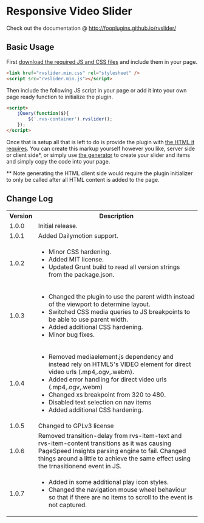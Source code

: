 # Responsive Video Slider #

Check out the documentation @ http://fooplugins.github.io/rvslider/

## Basic Usage ##

First [download the required JS and CSS files](http://fooplugins.github.io/rvslider/releases/rvslider.latest.zip) and include them in your page.
```html
<link href="rvslider.min.css" rel="stylesheet" />
<script src="rvslider.min.js"></script>
```

Then include the following JS script in your page or add it into your own page ready function to initialize the plugin.
```html
<script>
	jQuery(function($){
		$('.rvs-container').rvslider();
	});
</script>
```

Once that is setup all that is left to do is provide the plugin with [the HTML it requires](http://fooplugins.github.io/rvslider/docs/getting-started.html#html-structure). You can create this markup yourself however you like, server side or client side*, or simply use [the generator](http://fooplugins.github.io/rvslider/docs/generator.html) to create your slider and items and simply copy the code into your page.

** Note generating the HTML client side would require the plugin initializer to only be called after all HTML content is added to the page.  

## Change Log ##

<table>
<tr><th>Version</th><th>Description</th></tr>
<tr>
<td>1.0.0</td>
<td>Initial release.</td>
</tr>
<tr>
<td>1.0.1</td>
<td>Added Dailymotion support.</td>
</tr>
<tr>
<td>1.0.2</td>
<td>
<ul>
<li>Minor CSS hardening.</li>
<li>Added MIT license.</li>
<li>Updated Grunt build to read all version strings from the package.json.</li>
</ul>
</td>
</tr>
<tr>
<td>1.0.3</td>
<td>
<ul>
<li>Changed the plugin to use the parent width instead of the viewport to determine layout.</li>
<li>Switched CSS media queries to JS breakpoints to be able to use parent width.</li>
<li>Added additional CSS hardening.</li>
<li>Minor bug fixes.</li>
</ul>
</td>
</tr>
<tr>
<td>1.0.4</td>
<td>
<ul>
<li>Removed mediaelement.js dependency and instead rely on HTML5's VIDEO element for direct video urls (.mp4,.ogv,.webm).</li>
<li>Added error handling for direct video urls (.mp4,.ogv,.webm)</li>
<li>Changed xs breakpoint from 320 to 480.</li>
<li>Disabled text selection on nav items</li>
<li>Added additional CSS hardening.</li>
</ul>
</td>
</tr>
<tr>
<td>1.0.5</td>
<td>Changed to GPLv3 license</td>
</tr>
<tr>
<td>1.0.6</td>
<td>Removed transition-delay from rvs-item-text and rvs-item-content transitions as it was causing PageSpeed Insights parsing engine to fail. Changed things around a little to achieve the same effect using the trnasitionend event in JS.</td>
</tr>
<tr>
<td>1.0.7</td>
<td>
<ul>
<li>Added in some additional play icon styles.</li>
<li>Changed the navigation mouse wheel behaviour so that if there are no items to scroll to the event is not captured.</li>
</ul>
</td>
</tr>
</table>